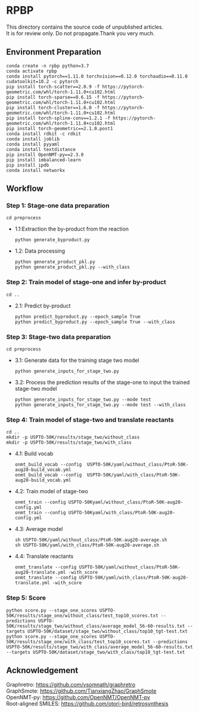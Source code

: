 # RPBP
 
This directory contains the source code of unpublished articles.  
It is for review only. Do not propagate.Thank you very much.

## Environment Preparation
    conda create -n rpbp python=3.7
    conda activate rpbp
    conda install pytorch==1.11.0 torchvision==0.12.0 torchaudio==0.11.0 cudatoolkit=10.2 -c pytorch
    pip install torch-scatter==2.0.9 -f https://pytorch-geometric.com/whl/torch-1.11.0+cu102.html
    pip install torch-sparse==0.6.15 -f https://pytorch-geometric.com/whl/torch-1.11.0+cu102.html
    pip install torch-cluster==1.6.0 -f https://pytorch-geometric.com/whl/torch-1.11.0+cu102.html
    pip install torch-spline-conv==1.2.1 -f https://pytorch-geometric.com/whl/torch-1.11.0+cu102.html
    pip install torch-geometric==2.1.0.post1
    conda install rdkit -c rdkit
    conda install joblib
    conda install pyyaml
    conda install textdistance
    pip install OpenNMT-py==2.3.0
    pip install imbalanced-learn
    pip install ipdb
    conda install networkx

## Workflow
### Step 1:  Stage-one data preparation  
  

    cd preprocess
  * 1.1:Extraction the by-product from the reaction  
  
        python generate_byproduct.py  

  * 1.2: Data processing  
  
        python generate_product_pkl.py
        python generate_product_pkl.py --with_class  


### Step 2: Train model of stage-one and infer by-product  

    cd ..
  * 2.1: Predict by-product  
 
        python predict_byproduct.py --epoch_sample True
        python predict_byproduct.py --epoch_sample True --with_class 
    
### Step 3: Stage-two data preparation
    cd preprocess
  * 3.1: Generate data for the training stage two model
  
        python generate_inputs_for_stage_two.py 
  * 3.2: Process the prediction results of the stage-one to input the trained stage-two model  
  
        python generate_inputs_for_stage_two.py --mode test
        python generate_inputs_for_stage_two.py --mode test --with_class


### Step 4: Train model of stage-two and translate reactants  
    cd ..
    mkdir -p USPTO-50K/results/stage_two/without_class
    mkdir -p USPTO-50K/results/stage_two/with_class
  * 4.1: Build vocab  
  
        onmt_build_vocab --config  USPTO-50K/yaml/without_class/PtoR-50K-aug20-build_vocab.yml
        onmt_build_vocab --config  USPTO-50K/yaml/with_class/PtoR-50K-aug20-build_vocab.yml
  * 4.2: Train model of stage-two  
  
        onmt_train --config USPTO-50Kyaml/without_class/PtoR-50K-aug20-config.yml
        onmt_train --config USPTO-50Kyaml/with_class/PtoR-50K-aug20-config.yml
  * 4.3: Average model  
  
        sh USPTO-50K/yaml/without_class/PtoR-50K-aug20-average.sh
        sh USPTO-50K/yaml/with_class/PtoR-50K-aug20-average.sh
  * 4.4: Translate reactants  
  
        onmt_translate --config USPTO-50K/yaml/without_class/PtoR-50K-aug20-translate.yml -with_score
        onmt_translate --config USPTO-50K/yaml/with_class/PtoR-50K-aug20-translate.yml -with_score	  


### Step 5: Score
    python score.py --stage_one_scores USPTO-50K/results/stage_one/without_class/test_top10_scores.txt --predictions USPTO-50K/results/stage_two/without_class/average_model_56-60-results.txt --targets USPTO-50K/dataset/stage_two/without_class/top10_tgt-test.txt
    python score.py --stage_one_scores USPTO-50K/results/stage_one/with_class/test_top10_scores.txt --predictions USPTO-50K/results/stage_two/with_class/average_model_56-60-results.txt --targets USPTO-50K/dataset/stage_two/with_class/top10_tgt-test.txt
     


## Acknowledgement 

Graphretro: https://github.com/vsomnath/graphretro  
GraphSmote: https://github.com/TianxiangZhao/GraphSmote  
OpenNMT-py: https://github.com/OpenNMT/OpenNMT-py  
Root-aligned SMILES: https://github.com/otori-bird/retrosynthesis
